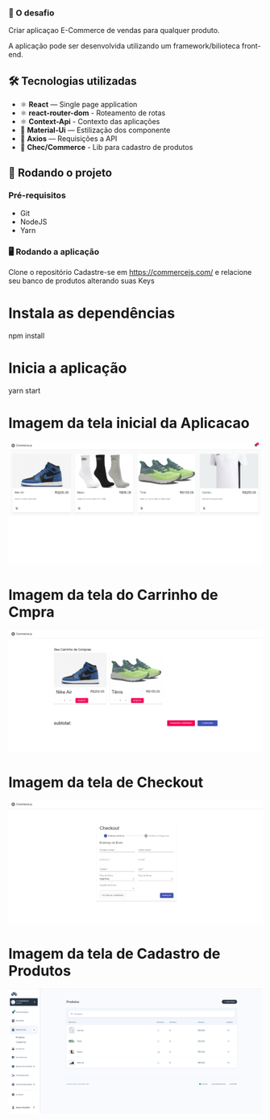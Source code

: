 ### 🚩 O desafio

Criar aplicaçao E-Commerce de vendas para qualquer produto.

A aplicação pode ser desenvolvida utilizando um framework/bilioteca front-end.

## 🛠 Tecnologias utilizadas

- ⚛️ **React** — Single page application
- ⚛️ **react-router-dom** - Roteamento de rotas
- ⚛️ **Context-Api** - Contexto das aplicações
- 💅 **Material-Ui** — Estilização dos componente
- 📡 **Axios** — Requisições a API
- 📡 **Chec/Commerce** - Lib para cadastro de produtos

## 🚀 Rodando o projeto

### Pré-requisitos

- Git
- NodeJS
- Yarn

### 🖥 Rodando a aplicação

Clone o repositório
Cadastre-se em https://commercejs.com/ e relacione seu banco de produtos alterando suas Keys

# Instala as dependências
npm install

# Inicia a aplicação
yarn start

# Imagem da tela inicial da Aplicacao

![](src/assets/PgInicial_Products_Back.png) 

# Imagem da tela do Carrinho de Cmpra

![](src/assets/Cart_salles.png) 

# Imagem da tela de Checkout

![](src/assets/Checkout.png) 

# Imagem da tela de Cadastro de Produtos

![](src/assets/E-commerce_back.png) 